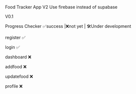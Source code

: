 Food Tracker App V2
Use firebase instead of supabase

V0.1

Progress Checker ✅success |❌not yet | 🛠️Under development

register    ✅

login       ✅

dashboard   ❌

addfood     ❌ 

updatefood  ❌

profile     ❌

